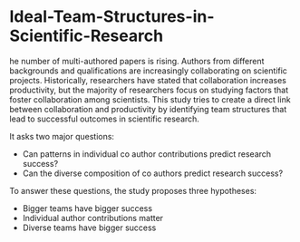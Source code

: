 # Ideal-Team-Structures-in-Scientific-Research
he number of multi-authored papers is rising. Authors from different backgrounds and qualifications are increasingly collaborating on scientific projects. Historically, researchers have stated that collaboration increases productivity, but the majority of researchers focus on studying factors that foster collaboration among scientists. This study tries to create a direct link between collaboration and productivity by identifying team structures that lead to successful outcomes in scientific research. 

It asks two major questions:
- Can patterns in individual co author contributions predict research success?
- Can the diverse composition of co authors predict research success?

To answer these questions, the study proposes three hypotheses:
- Bigger teams have bigger success
- Individual author contributions matter
- Diverse teams have bigger success

